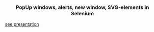 <h3 align='center'>PopUp windows, alerts, new window, SVG-elements in Selenium</h3>

<a href = 'https://bit.ly/3Vcb2Ci'>see presentation</a>
